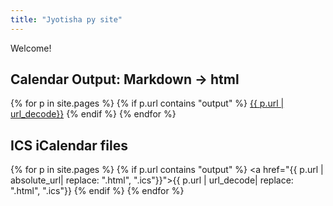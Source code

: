 ```yaml
---
title: "Jyotisha py site"
---
```


Welcome!

## Calendar Output: Markdown  → html
{% for p in site.pages %}
{% if p.url contains "output" %}
<a href="{{ p.url | absolute_url}}">{{ p.url | url_decode}}</a>
{% endif %}
{% endfor %}

## ICS iCalendar files
{% for p in site.pages %}
{% if p.url contains "output" %}
<a href="{{ p.url | absolute_url| replace: ".html", ".ics"}}">{{ p.url | url_decode| replace: ".html", ".ics"}}</a>
{% endif %}
{% endfor %}

